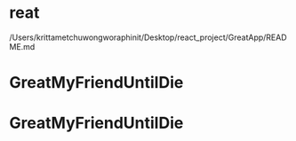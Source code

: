 # reat
/Users/krittametchuwongworaphinit/Desktop/react_project/GreatApp/README.md
# GreatMyFriendUntilDie
# GreatMyFriendUntilDie
